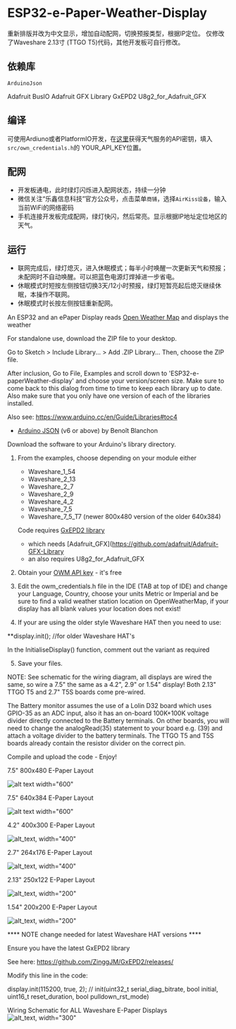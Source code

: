 # ESP32-e-Paper-Weather-Display

重新排版并改为中文显示，增加自动配网，切换预报类型，根据IP定位。
仅修改了Waveshare 2.13寸 (TTGO T5)代码，其他开发板可自行修改。

## 依赖库

	ArduinoJson
   Adafruit BusIO
	Adafruit GFX Library
	GxEPD2
	U8g2_for_Adafruit_GFX

## 编译

可使用Ardiuno或者PlatformIO开发，在[这里](https://openweathermap.org/appid)获得天气服务的API密钥，填入`src/own_credentials.h`的
YOUR_API_KEY位置。

## 配网

- 开发板通电，此时绿灯闪烁进入配网状态，持续一分钟
- 微信关注“乐鑫信息科技”官方公众号，点击菜单`商铺`，选择`AirKiss设备`，输入当前WiFi的网络密码
- 手机连接开发板完成配网，绿灯快闪，然后常亮。显示根据IP地址定位地区的天气。

## 运行

- 联网完成后，绿灯熄灭，进入休眠模式；每半小时唤醒一次更新天气和预报；未配网时不自动唤醒。可以把蓝色电源灯焊掉进一步省电。
- 休眠模式时短按左侧按钮切换3天/12小时预报，绿灯短暂亮起后熄灭继续休眠，本操作不联网。
- 休眠模式时长按左侧按钮重新配网。


An ESP32 and an ePaper Display reads [Open Weather Map](https://openweathermap.org/) and displays the weather

For standalone use, download the ZIP file to your desktop.

Go to Sketch > Include Library... > Add .ZIP Library... Then, choose the ZIP file.

After inclusion, Go to File, Examples and scroll down to 'ESP32-e-paperWeather-display' and choose your version/screen size. Make sure to come back to this dialog from time to time to keep each library up to date. Also make sure that you only have one version of each of the libraries installed.

Also see: https://www.arduino.cc/en/Guide/Libraries#toc4

- [Arduino JSON](https://github.com/bblanchon/ArduinoJson) (v6 or above) by Benoît Blanchon

Download the software to your Arduino's library directory.

1. From the examples, choose depending on your module either
   - Waveshare_1_54
   - Waveshare_2_13
   - Waveshare_2_7
   - Waveshare_2_9
   - Waveshare_4_2
   - Waveshare_7_5
   - Waveshare_7_5_T7 (newer 800x480 version of the older 640x384)
   
   Code requires [GxEPD2 library](https://github.com/ZinggJM/GxEPD2)
   - which needs [Adafruit_GFX](https://github.com/adafruit/Adafruit-GFX-Library
   - an also requires U8g2_for_Adafruit_GFX

2. Obtain your [OWM API key](https://openweathermap.org/appid) - it's free

3. Edit the owm_credentials.h file in the IDE (TAB at top of IDE) and change your Language, Country, choose your units Metric or Imperial and be sure to find a valid weather station location on OpenWeatherMap, if your display has all blank values your location does not exist!

4. If your are using the older style Waveshare HAT then you need to use:
  
  **display.init(); //for older Waveshare HAT's 
  
  In the InitialiseDisplay() function, comment out the variant as required 

5. Save your files.

NOTE: See schematic for the wiring diagram, all displays are wired the same, so wire a 7.5" the same as a 4.2", 2.9" or 1.54" display! Both 2.13" TTGO T5 and 2.7" T5S boards come pre-wired.

The Battery monitor assumes the use of a Lolin D32 board which uses GPIO-35 as an ADC input, also it has an on-board 100K+100K voltage divider directly connected to the Battery terminals. On other boards, you will need to change the analogRead(35) statement to your board e.g. (39) and attach a voltage divider to the battery terminals. The TTGO T5 and T5S boards already contain the resistor divider on the correct pin.

Compile and upload the code - Enjoy!

7.5" 800x480 E-Paper Layout

![alt text width="600"](/Waveshare_7_5_new.jpg)

7.5" 640x384 E-Paper Layout

![alt text width="600"](/Waveshare_7_5.jpg)

4.2" 400x300 E-Paper Layout

![alt_text, width="400"](/Waveshare_4_2.jpg)

2.7" 264x176 E-Paper Layout

![alt_text, width="400"](/Waveshare_2_7.jpg)

2.13" 250x122 E-Paper Layout

![alt_text, width="200"](/Waveshare_2_13.jpg)

1.54" 200x200 E-Paper Layout

![alt_text, width="200"](/Waveshare_1_54.jpg)

**** NOTE change needed for latest Waveshare HAT versions ****

Ensure you have the latest GxEPD2 library

See here: https://github.com/ZinggJM/GxEPD2/releases/

Modify this line in the code:

display.init(115200, true, 2); // init(uint32_t serial_diag_bitrate, bool initial, uint16_t reset_duration, bool pulldown_rst_mode)

Wiring Schematic for ALL Waveshare E-Paper Displays
![alt_text, width="300"](/Schematic.JPG)
